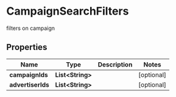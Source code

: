 

# CampaignSearchFilters

filters on campaign

## Properties

| Name | Type | Description | Notes |
|------------ | ------------- | ------------- | -------------|
|**campaignIds** | **List&lt;String&gt;** |  |  [optional] |
|**advertiserIds** | **List&lt;String&gt;** |  |  [optional] |




